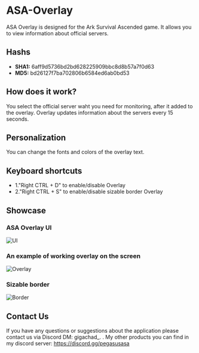 # **ASA-Overlay**
ASA Overlay is designed for the Ark Survival Ascended game. It allows you to view information about official servers.
## **Hashs**
* **SHA1:** 6aff9d5736bd2bd628225909bbc8d8b57a7f0d63 
* **MD5:** bd26127f7ba702806b6584ed6ab0bd53
## **How does it work?**
You select the official server waht you need for monitoring, after it added to the overlay. Overlay updates information about the servers every 15 seconds.
## **Personalization**
You can change the fonts and colors of the overlay text.
## **Keyboard shortcuts**
* 1."Right CTRL + D" to enable/disable Overlay
* 2."Right CTRL + S" to enable/disable sizable border Overlay
## **Showcase**

### **ASA Overlay UI**
![UI](https://cdn.discordapp.com/attachments/1318295231510089828/1318295281220980786/Screenshot_3.png?ex=6761cda7&is=67607c27&hm=e087e692a70badc35bac4f544a1f118c485c0c1bf3a97347a66c07166b0f11f3&)
### **An example of working overlay on the screen**
![Overlay](https://cdn.discordapp.com/attachments/1318295231510089828/1318295281447731217/Screenshot_5.png?ex=6761cda7&is=67607c27&hm=5d6e4c4ea2ce7b7ed386a57dfb37597854cdea1945fbf587a9634432e97a7de8&)
### **Sizable border**
![Border](https://cdn.discordapp.com/attachments/1318295231510089828/1318296478057369662/Screenshot_6.png?ex=6761cec5&is=67607d45&hm=93a13de416dac46a2f1d2166f5890f30eb8f621141a016ce27e5f0dc7b7761f4&)
## **Contact Us**
If you have any questions or suggestions about the application please contact us via Discord DM: gigachad_. .
My other products you can find in my discord server: https://discord.gg/pegasusasa
